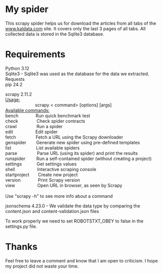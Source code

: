 # My spider
 This scrapy spider helps us for download the articles from all tabs of the www.kaldata.com
 site. It covers only the last 3 pages of all tabs. All collected data is stored
 in the Sqlite3 database.

# Requirements
 Python 3.12 <br />
 Sqlite3 - Sqlite3 was used as the database for the data we extracted.<br />
 Requests<br />
 pip 24.2<br />
 
 scrapy 2.11.2 <br />
<ins>Usage:</ins><br />
 &nbsp; &nbsp; &nbsp; &nbsp; &nbsp; &nbsp; &nbsp; &nbsp; &nbsp; &nbsp;  &nbsp; &nbsp; scrapy < command> [options] [args]<br />
<ins>Available commands:</ins><br />
 bench&nbsp; &nbsp; &nbsp; &nbsp; &nbsp; &nbsp; &nbsp; Run quick benchmark test<br />
 check&nbsp; &nbsp; &nbsp; &nbsp; &nbsp; &nbsp; &nbsp; &nbsp;Check spider contracts<br />
 crawl&nbsp; &nbsp; &nbsp; &nbsp; &nbsp; &nbsp; &nbsp; &nbsp; Run a spider<br />
 edit&nbsp; &nbsp; &nbsp; &nbsp; &nbsp; &nbsp; &nbsp; &nbsp; &nbsp; Edit spider<br />
 fetch&nbsp; &nbsp; &nbsp; &nbsp; &nbsp; &nbsp; &nbsp; &nbsp; Fetch a URL using the Scrapy downloader<br />
 genspider&nbsp; &nbsp; &nbsp; &nbsp; Generate new spider using pre-defined templates<br />
 list&nbsp; &nbsp; &nbsp; &nbsp; &nbsp; &nbsp; &nbsp; &nbsp; &nbsp; &nbsp; List available spiders<br />
 parse&nbsp; &nbsp; &nbsp; &nbsp; &nbsp; &nbsp; &nbsp; &nbsp; Parse URL (using its spider) and print the results<br />
 runspider&nbsp; &nbsp; &nbsp; &nbsp; &nbsp;Run a self-contained spider (without creating a project)<br />
 settings&nbsp; &nbsp; &nbsp; &nbsp; &nbsp; &nbsp; Get settings values<br />
 shell&nbsp; &nbsp; &nbsp; &nbsp; &nbsp; &nbsp; &nbsp; &nbsp; &nbsp; Interactive scraping console<br />
 startproject&nbsp; &nbsp; &nbsp; &nbsp;Create new project<br />
 version&nbsp; &nbsp; &nbsp; &nbsp; &nbsp; &nbsp; &nbsp; Print Scrapy version<br />
 view&nbsp; &nbsp; &nbsp; &nbsp; &nbsp; &nbsp; &nbsp; &nbsp; &nbsp; Open URL in browser, as seen by Scrapy<br />
<br />
 Use "scrapy <command> -h" to see more info about a command

 jsonschema 4.23.0 - We validate the data type by comparing the content.json and content-validation.json files<br />

 To work properly we need to set ROBOTSTXT_OBEY to false in the settings.py file.

# Thanks
 Feel free to leave a comment and know that I am open to criticism. I hope my project did not waste your time.
